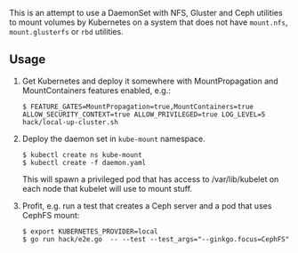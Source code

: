 This is an attempt to use a DaemonSet with NFS, Gluster and Ceph utilities
to mount volumes by Kubernetes on a system that does not have `mount.nfs`,
`mount.glusterfs` or `rbd` utilities.

## Usage
1. Get Kubernetes and deploy it somewhere with MountPropagation and MountContainers features enabled, e.g.:

   ```shell
   $ FEATURE_GATES=MountPropagation=true,MountContainers=true ALLOW_SECURITY_CONTEXT=true ALLOW_PRIVILEGED=true LOG_LEVEL=5 hack/local-up-cluster.sh
   ```

2. Deploy the daemon set in `kube-mount` namespace.
   ```
   $ kubectl create ns kube-mount
   $ kubectl create -f daemon.yaml
   ```

   This will spawn a privileged pod that has access to /var/lib/kubelet on
   each node that kubelet will use to mount stuff.

3. Profit, e.g. run a test that creates a Ceph server and a pod that uses CephFS mount:
   ```
   $ export KUBERNETES_PROVIDER=local
   $ go run hack/e2e.go  -- --test --test_args="--ginkgo.focus=CephFS"
   ```

